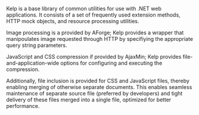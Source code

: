 Kelp is a base library of common utilities for use with .NET web applications. It consists of a set of frequently used extension methods, HTTP mock objects, and resource processing utilities.

Image processing is a provided by AForge; Kelp provides a wrapper that manipoulates image requested through HTTP by specifiying the appropriate query string parameters.

JavaScript and CSS compression if provided by AjaxMin; Kelp provides file-and-application-wide options for configuring and executing the compression.

Additionally, file inclusion is provided for CSS and JavaScript files, thereby enabling merging of otherwise separate documents. This enables seamless maintenance of separate source file (preferred by developers) and tight delivery of these files merged into a single file, optimized for better performance.

